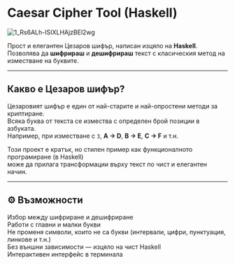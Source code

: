 # Caesar Cipher Tool (Haskell)

![1_Rs6ALh-ISIXLHAjzBEl2wg](https://github.com/user-attachments/assets/b0b7f022-60fa-4795-b0d7-9ef6a09976da)


Прост и елегантен Цезаров шифър, написан изцяло на **Haskell**.  
Позволява да **шифрираш** и **дешифрираш** текст с класическия метод на изместване на буквите.

---

## Какво е Цезаров шифър?

Цезаровият шифър е един от най-старите и най-опростени методи за криптиране.  
Всяка буква от текста се измества с определен брой позиции в азбуката.  
Например, при изместване с `3`, **A → D**, **B → E**, **C → F** и т.н.

Този проект е кратък, но стилен пример как функционалното програмиране (в Haskell)  
може да прилага трансформации върху текст по чист и елегантен начин.

---

## ⚙️ Възможности

 Избор между шифриране и дешифриране  
 Работи с главни и малки букви  
 Не променя символи, които не са букви (интервали, цифри, пунктуация, линкове и т.н.)  
 Без външни зависимости — изцяло на чист Haskell  
 Интерактивен интерфейс в терминала  

